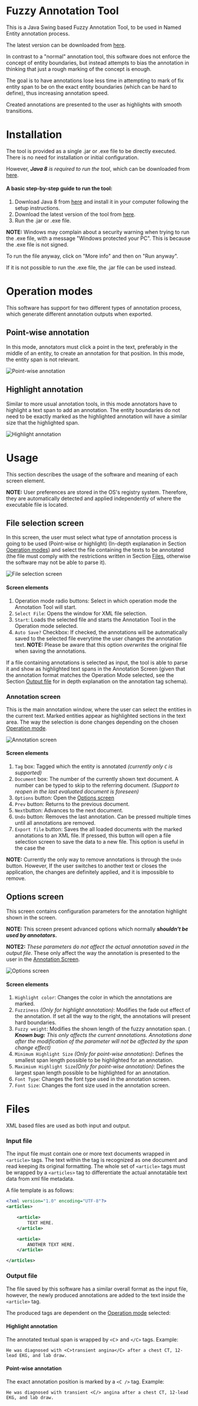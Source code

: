 # Fuzzy Annotation Tool

This is a Java Swing based Fuzzy Annotation Tool, to be used in Named Entity annotation process.

The latest version can be downloaded from [here](https://github.com/gabrielandrade2/FuzzyAnnotationTool/releases/).

In contrast to a "normal" annotation tool, this software does not enforce the concept of entity
boundaries, but instead attempts to bias the annotation in thinking that just a rough marking of the
concept is enough.

The goal is to have annotations lose less time in attempting to mark of fix
entity span to be on the exact entity boundaries (which can be hard to define), thus increasing
annotation speed.

Created annotations are presented to the user as highlights with smooth transitions.

# Installation

The tool is provided as a single .jar or .exe file to be directly executed. There is no need for
installation or initial configuration.

However, ***Java 8** is required to run the tool*, which can be downloaded
from [here](https://www.java.com/download).

#### A basic step-by-step guide to run the tool:

1. Download Java 8 from [here](https://www.java.com/download) and install it in your computer
   following the setup instructions.
2. Download the latest version of the tool
   from [here](https://github.com/gabrielandrade2/FuzzyAnnotationTool/releases/).
3. Run the .jar or .exe file.

**NOTE:** Windows may complain about a security warning when trying to run the .exe file, with a
message "Windows protected your PC". This is because the .exe file is not signed.

To run the file anyway, click on "More info" and then on "Run anyway".

If it is not possible to run the .exe file, the .jar file can be used instead.

# Operation modes

This software has support for two different types of annotation process, which generate different
annotation outputs when exported.

## Point-wise annotation

In this mode, annotators must click a point in the text, preferably in the middle of an entity, to
create an annotation for that position. In this mode, the entity span is not relevant.

![Point-wise annotation](images/point.gif)

## Highlight annotation

Similar to more usual annotation tools, in this mode annotators have to highlight a text span to add
an annotation. The entity boundaries do not need to be exactly marked as the highlighted annotation
will have a similar size that the highlighted span.

![Highlight annotation](images/highlight.gif)

# Usage

This section describes the usage of the software and meaning of each screen element.

**NOTE:** User preferences are stored in the OS's registry system. Therefore, they are automatically
detected and applied independently of where the executable file is located.

## File selection screen

In this screen, the user must select what type of annotation process is going to be used (Point-wise
or highlight) (In-depth explanation in Section [Operation modes](#Operation-modes)) and select the
file containing the texts to be annotated (the file must comply with the restrictions written in
Section [Files](#Files), otherwise the software may not be able to parse it).

![File selection screen](images/1.png)

#### Screen elements

1. Operation mode radio buttons: Select in which operation mode the Annotation Tool will start.
2. `Select File`: Opens the window for XML file selection.
3. `Start`: Loads the selected file and starts the Annotation Tool in the Operation mode selected.
4. `Auto Save?` Checkbox: If checked, the annotations will be automatically saved to the selected
   file everytime the user changes the annotation text.
   **NOTE:** Please be aware that this option *overwrites* the original file when saving the
   annotations.

If a file containing annotations is selected as input, the tool is able to parse it and show as
highlighted text spans in the Annotation Screen (given that the annotation format matches the
Operation Mode selected, see the Section [Output file](#Output-file) for in depth explanation on the
annotation tag schema).

### Annotation screen

This is the main annotation window, where the user can select the entities in the current text.
Marked entities appear as highlighted sections in the text area.
The way the selection is done changes depending on the chosen [Operation mode](#Operation-modes).

![Annotation screen](images/2.png)

#### Screen elements

1. `Tag` box: Tagged which the entity is annotated *(currently only `C` is supported)*
2. `Document` box: The number of the currently shown text document. A number can be typed to skip to
   the referring document. *(Support to reopen in the last evaluated document is foreseen)*
3. `Options` button: Open the [Options screen](#Options-screen)
4. `Prev` button: Returns to the previous document.
5. `Next`button: Advances to the next document.
6. `Undo` button: Removes the last annotation. Can be pressed multiple times until all annotations
   are removed.
7. `Export file` button: Saves the all loaded documents with the marked annotations to an XML file.
   If pressed, this button will open a file selection screen to save the data to a new file. This
   option is useful in the case the

**NOTE:** Currently the only way to remove annotations is through the `Undo` button. However, If the
user switches to another text or closes the application, the changes are definitely applied, and it
is impossible to remove.

## Options screen

This screen contains configuration parameters for the annotation highlight shown in the screen.

**NOTE:** This screen present advanced options which normally ***shouldn't be used by annotators*.**

**NOTE2:** *These parameters do not affect the actual annotation saved in the output file*. These
only affect the way the annotation is presented to the user in
the [Annotation Screen](#Annotation-Screen).

![Options screen](images/3.png)

#### Screen elements

1. `Highlight color`: Changes the color in which the annotations are marked.
2. `Fuzziness` *(Only for highlight annotation)*: Modifies the fade out effect of the annotation. If
   set all the way to the right, the annotations will present hard boundaries.
3. `Fuzzy weight`: Modifies the shown length of the fuzzy annotation span. (
   ***Known bug:** *This only affects the current annotations. Annotations done after the
   modification of the parameter will not be affected by the span change effect)**
4. `Minimum Highlight Size` *(Only for point-wise annotation)*: Defines the smallest span length
   possible to be highlighted for an annotation.
5. `Maximium Highlight Size`*(Only for point-wise annotation)*: Defines the largest span length
   possible to be highlighted for an annotation.
6. `Font Type`: Changes the font type used in the annotation screen.
7. `Font Size`: Changes the font size used in the annotation screen.

# Files

XML based files are used as both input and output.

### Input file

The input file must contain one or more text documents wrapped in `<article>` tags. The text within
the tag is recognized as one document and read keeping its original formatting.
The whole set of `<article>` tags must be wrapped by a `<articles>` tag to differentiate the actual
annotatable text data from xml file metadata.

A file template is as follows:

```xml
<?xml version="1.0" encoding="UTF-8"?>
<articles>

    <article>
        TEXT HERE.
    </article>

    <article>
        ANOTHER TEXT HERE.
    </article>

</articles>
```

### Output file

The file saved by this software has a similar overall format as the input file, however, the newly
produced annotations are added to the text inside the `<article>` tag.

The produced tags are dependent on the [Operation mode](#Operation-modes) selected:

#### Highlight annotation

The annotated textual span is wrapped by `<C`> and `</C>` tags.
Example:

```
He was diagnosed with <C>transient angina</C> after a chest CT, 12-lead EKG, and lab draw.
```

#### Point-wise annotation

The exact annotation position is marked by a `<C />` tag.
Example:

```
He was diagnosed with transient <C/> angina after a chest CT, 12-lead EKG, and lab draw.
```
